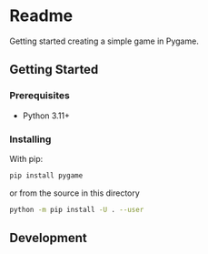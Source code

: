 # Readme

Getting started creating a simple game in Pygame.

## Getting Started

### Prerequisites

* Python 3.11+

### Installing

With pip:

```bash 
pip install pygame
```
or from the source in this directory

```bash
python -m pip install -U . --user
```

## Development

